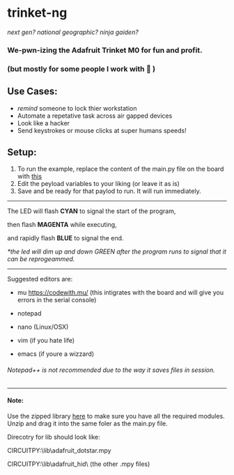 # trinket-ng
*next gen? national geographic? ninja gaiden?*
<!-- hacktheplanet! -->

### We-pwn-izing the Adafruit Trinket M0 for fun and profit.
### (but mostly for some people I work with :space_invader: )

## Use Cases:
* *remind* someone to lock thier workstation
* Automate a repetative task across air gapped devices
* Look like a hacker
* Send keystrokes or mouse clicks at super humans speeds!


## Setup:
1. To run the example, replace the content of the main.py file on the board with [this](https://github.com/librarysteve/trinket-ng/blob/master/main.py)
2. Edit the peyload variables to your liking (or leave it as is)
3. Save and be ready for that paylod to run. It will run immediately.

----------------------------------------------------------------------------------------

The LED will flash __CYAN__ to signal the start of the program,

then flash __MAGENTA__ while executing,

and rapidly flash __BLUE__ to signal the end.

*\*the led will dim up and down GREEN after the program runs to signal that it can be reprogeammed.*

-----------------------------------------------------------------------------------------

Suggested editors are: 
* mu
https://codewith.mu/ (this intigrates with the board and will give you errors in the serial console)

* notepad
* nano (Linux/OSX)
* vim (if you hate life)
* emacs (if youre a wizzard)
###### Notepad++ is not recommended due to the way it saves files in session.

-----------------------------------------------------------------------------------------

#### Note:
Use the zipped library [here](https://github.com/librarysteve/trinket-ng/blob/master/lib.zip) to make sure you have all the required modules.
Unzip and drag it into the same foler as the main.py file.

Direcotry for lib should look like:

CIRCUITPY:\lib\adafruit_dotstar.mpy

CIRCUITPY:\lib\adafruit_hid\ (the other .mpy files)
